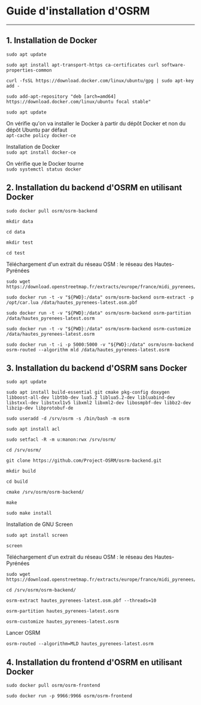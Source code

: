 # Guide d'installation d'OSRM
---

## 1. Installation de Docker

```
sudo apt update

sudo apt install apt-transport-https ca-certificates curl software-properties-common

curl -fsSL https://download.docker.com/linux/ubuntu/gpg | sudo apt-key add -

sudo add-apt-repository "deb [arch=amd64] https://download.docker.com/linux/ubuntu focal stable"

sudo apt update
```

On vérifie qu'on va installer le Docker à partir du dépôt Docker et non du dépôt Ubuntu par défaut <br/>
```apt-cache policy docker-ce``` <br/>

Installation de Docker <br/>
```sudo apt install docker-ce``` <br/>

On vérifie que le Docker tourne <br/>
```sudo systemctl status docker``` <br/>

## 2. Installation du backend d'OSRM en utilisant Docker
```
sudo docker pull osrm/osrm-backend

mkdir data

cd data

mkdir test

cd test
```
Téléchargement d'un extrait du réseau OSM : le réseau des Hautes-Pyrénées <br/>
```
sudo wget https://download.openstreetmap.fr/extracts/europe/france/midi_pyrenees/hautes_pyrenees.osm.pbf

sudo docker run -t -v "${PWD}:/data" osrm/osrm-backend osrm-extract -p /opt/car.lua /data/hautes_pyrenees-latest.osm.pbf

sudo docker run -t -v "${PWD}:/data" osrm/osrm-backend osrm-partition /data/hautes_pyrenees-latest.osrm

sudo docker run -t -v "${PWD}:/data" osrm/osrm-backend osrm-customize /data/hautes_pyrenees-latest.osrm

sudo docker run -t -i -p 5000:5000 -v "${PWD}:/data" osrm/osrm-backend osrm-routed --algorithm mld /data/hautes_pyrenees-latest.osrm
```

## 3. Installation du backend d'OSRM sans Docker
```
sudo apt update

sudo apt install build-essential git cmake pkg-config doxygen libboost-all-dev libtbb-dev lua5.2 liblua5.2-dev libluabind-dev libstxxl-dev libstxxl1v5 libxml2 libxml2-dev libosmpbf-dev libbz2-dev libzip-dev libprotobuf-de

sudo useradd -d /srv/osrm -s /bin/bash -m osrm

sudo apt install acl

sudo setfacl -R -m u:manon:rwx /srv/osrm/

cd /srv/osrm/

git clone https://github.com/Project-OSRM/osrm-backend.git

mkdir build

cd build

cmake /srv/osrm/osrm-backend/

make

sudo make install
```

Installation de GNU Screen
```
sudo apt install screen

screen
```

Téléchargement d'un extrait du réseau OSM : le réseau des Hautes-Pyrénées 
```
sudo wget https://download.openstreetmap.fr/extracts/europe/france/midi_pyrenees/hautes_pyrenees.osm.pbf

cd /srv/osrm/osrm-backend/

osrm-extract hautes_pyrenees-latest.osm.pbf --threads=10

osrm-partition hautes_pyrenees-latest.osrm

osrm-customize hautes_pyrenees-latest.osrm
```

Lancer OSRM
```
osrm-routed --algorithm=MLD hautes_pyrenees-latest.osrm
```

## 4. Installation du frontend d'OSRM en utilisant Docker
```
sudo docker pull osrm/osrm-frontend

sudo docker run -p 9966:9966 osrm/osrm-frontend
```
